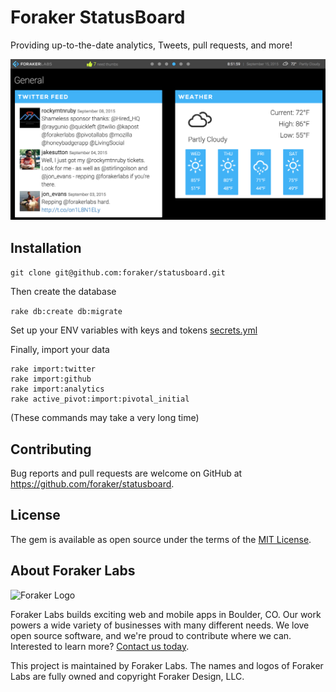 # Foraker StatusBoard

Providing up-to-the-date analytics, Tweets, pull requests, and more!

![](doc/general_screenshot.png)

## Installation

`git clone git@github.com:foraker/statusboard.git`

Then create the database

`rake db:create db:migrate`

Set up your ENV variables with keys and tokens
[secrets.yml](config/secrets.yml)

Finally, import your data

```
rake import:twitter
rake import:github
rake import:analytics
rake active_pivot:import:pivotal_initial
```

(These commands may take a very long time)


## Contributing

Bug reports and pull requests are welcome on GitHub at https://github.com/foraker/statusboard.


## License

The gem is available as open source under the terms of the [MIT License](http://opensource.org/licenses/MIT).

## About Foraker Labs

![Foraker Logo](http://assets.foraker.com/attribution_logo.png)

Foraker Labs builds exciting web and mobile apps in Boulder, CO. Our work powers a wide variety of businesses with many different needs. We love open source software, and we're proud to contribute where we can. Interested to learn more? [Contact us today](https://www.foraker.com/contact-us).

This project is maintained by Foraker Labs. The names and logos of Foraker Labs are fully owned and copyright Foraker Design, LLC.
